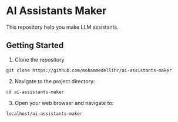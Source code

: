 # AI Assistants Maker
This repository help you make LLM assistants.

## Getting Started
1. Clone the repository
```shell
git clone https://github.com/mohammedellihr/ai-assistants-maker
```
2. Navigate to the project directory:
```shell
cd ai-assistants-maker
```
3. Open your web browser and navigate to:
```shell
localhost/ai-assistants-maker
```